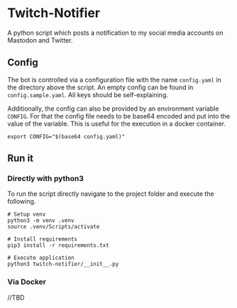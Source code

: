 # Twitch-Notifier

A python script which posts a notification to my social media accounts on Mastodon and Twitter.

## Config

The bot is controlled via a configuration file with the name `config.yaml` in the directory above the script.
An empty config can be found in `config.sample.yaml`.
All keys should be self-explaining.

Additionally, the config can also be provided by an environment variable `CONFIG`.
For that the config file needs to be base64 encoded and put into the value of the variable.
This is useful for the execution in a docker container.

```shell
export CONFIG="$(base64 config.yaml)"
```

## Run it

### Directly with python3

To run the script directly navigate to the project folder and execute the following.

```shell
# Setup venv
python3 -m venv .venv
source .venv/Scripts/activate

# Install requirements
pip3 install -r requirements.txt

# Execute application
python3 twitch-notifier/__init__.py
```

### Via Docker

//TBD
